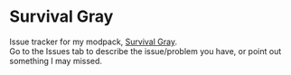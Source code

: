 # Survival Gray
Issue tracker for my modpack, [Survival Gray](https://modrinth.com/modpack/survival-gray).  
Go to the Issues tab to describe the issue/problem you have, or point out something I may missed.
